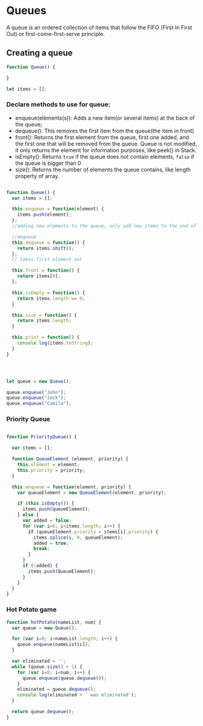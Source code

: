 # Queues
A queue is an ordered collection of items that follow the FIFO (First In First Out) or first-come-first-serve principle.

## Creating a queue

```javascript
function Queue() {

}

let items = [];
```

### Declare methods to use for queue:
- enqueue(elements(s)): Adds a new item(or several items) at the back of the queue;
- dequeue(): This removes the first item from the queue(the item in front)
- front(): Returns the first element from the queue, first one added, and the first one that will be removed from the queue. Queue is not modified, it only returns the element for information purposes, like peek() in Stack.
- isEmpty(): Returns `true` if the queue does not contain elements, `false` if the queue is bigger than 0
- size(): Returns the number of elements the queue contains, like length property of array.

```javascript

function Queue() {
  var items = [];

  this.enqueue = function(element) {
    items.push(element);
  };
  //adding new elements to the queue, only add new items to the end of queue;

  //dequeue
  this.dequeue = function() {
    return items.shift();
  };
  // takes first element out

  this.front = function() {
    return items[0];
  };

  this.isEmpty = function() {
    return items.length == 0;
  }

  this.size = function() {
    return items.length;
  }

  this.print = function() {
    console.log(items.toString);
  }
}




let queue = new Queue();

queue.enqueue("John");
queue.enqueue("Jack");
queue.enqueue("Camila");
```

### Priority Queue
```javascript

function PriorityQueue() {

  var items = [];

  function QueueElement (element, priority) {
    this.element = element;
    this.priority = priority;
  }

  this.enqueue = function(element, priority) {
    var queueElement = new QueueElement(element, priority);

    if (this.isEmpty()) {
      items.push(queueElement);
    } else {
      var added = false;
      for (var i=0; i<items.length; i++) {
        if (queueElement.priority < items[i].priority) {
          items.splice(i, 0, queueElement);
          added = true;
          break;
        }
      }
      if (!added) {
        items.push(QueueElement);
      }
    }
  }
}
```

### Hot Potato game
```javascript
function hotPotato(nameList, num) {
  var queue = new Queue();

  for (var i=0; i<nameList.length; i++) {
    queue.enqueue(nameList[i]);
  }

  var eliminated = '';
  while (queue.size() > 1) {
    for (var i=0; i<num; i++) {
      queue.enqueue(queue.dequeue());
    }
    eliminated = queue.dequeue();
    console.log(eliminated + ' was eliminated');
  }

  return queue.dequeue();
}
```
